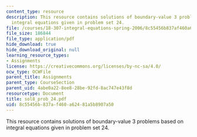 ```yaml
---
content_type: resource
description: This resource contains solutions of boundary-value 3 problems based on
  integral equations given in problem set 24.
file: /courses/18-307-integral-equations-spring-2006/8c55456b837af460a62481a5b8907a50_sol8_prob_24.pdf
file_size: 186844
file_type: application/pdf
hide_download: true
hide_download_original: null
learning_resource_types:
- Assignments
license: https://creativecommons.org/licenses/by-nc-sa/4.0/
ocw_type: OCWFile
parent_title: Assignments
parent_type: CourseSection
parent_uid: 4abe0a22-8ee8-28be-92fd-8ac747e43f8d
resourcetype: Document
title: sol8_prob_24.pdf
uid: 8c55456b-837a-f460-a624-81a5b8907a50
---
```

This resource contains solutions of boundary-value 3 problems based on integral equations given in problem set 24.